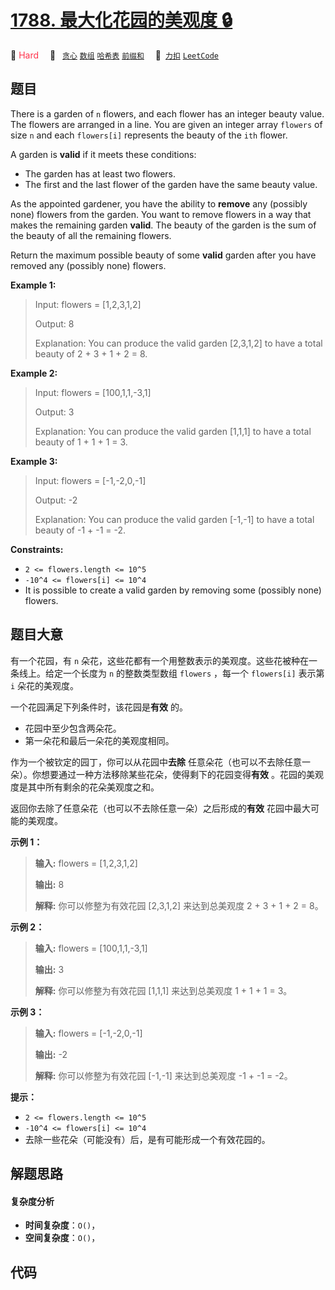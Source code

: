 # [1788. 最大化花园的美观度 🔒](https://2xiao.github.io/leetcode-js/problem/1788.html)

🔴 <font color=#ff334b>Hard</font>&emsp; 🔖&ensp; [`贪心`](/tag/greedy.md) [`数组`](/tag/array.md) [`哈希表`](/tag/hash-table.md) [`前缀和`](/tag/prefix-sum.md)&emsp; 🔗&ensp;[`力扣`](https://leetcode.cn/problems/maximize-the-beauty-of-the-garden) [`LeetCode`](https://leetcode.com/problems/maximize-the-beauty-of-the-garden)

## 题目

There is a garden of `n` flowers, and each flower has an integer beauty value.
The flowers are arranged in a line. You are given an integer array `flowers`
of size `n` and each `flowers[i]` represents the beauty of the `ith` flower.

A garden is **valid** if it meets these conditions:

  * The garden has at least two flowers.
  * The first and the last flower of the garden have the same beauty value.

As the appointed gardener, you have the ability to **remove** any (possibly
none) flowers from the garden. You want to remove flowers in a way that makes
the remaining garden **valid**. The beauty of the garden is the sum of the
beauty of all the remaining flowers.

Return the maximum possible beauty of some **valid** garden after you have
removed any (possibly none) flowers.



**Example 1:**

> 
> 
> Input: flowers = [1,2,3,1,2]
> 
> 
> 
> Output: 8
> 
> 
> 
> Explanation: You can produce the valid garden [2,3,1,2] to have a total beauty of 2 + 3 + 1 + 2 = 8.

**Example 2:**

> 
> 
> Input: flowers = [100,1,1,-3,1]
> 
> 
> 
> Output: 3
> 
> 
> 
> Explanation: You can produce the valid garden [1,1,1] to have a total beauty of 1 + 1 + 1 = 3.
> 
> 

**Example 3:**

> 
> 
> Input: flowers = [-1,-2,0,-1]
> 
> 
> 
> Output: -2
> 
> 
> 
> Explanation: You can produce the valid garden [-1,-1] to have a total beauty of -1 + -1 = -2.
> 
> 

**Constraints:**

  * `2 <= flowers.length <= 10^5`
  * `-10^4 <= flowers[i] <= 10^4`
  * It is possible to create a valid garden by removing some (possibly none) flowers.


## 题目大意

有一个花园，有 `n` 朵花，这些花都有一个用整数表示的美观度。这些花被种在一条线上。给定一个长度为 `n` 的整数类型数组 `flowers` ，每一个
`flowers[i]` 表示第 `i` 朵花的美观度。

一个花园满足下列条件时，该花园是**有效** 的。

  * 花园中至少包含两朵花。
  * 第一朵花和最后一朵花的美观度相同。

作为一个被钦定的园丁，你可以从花园中**去除** 任意朵花（也可以不去除任意一朵）。你想要通过一种方法移除某些花朵，使得剩下的花园变得**有效**
。花园的美观度是其中所有剩余的花朵美观度之和。

返回你去除了任意朵花（也可以不去除任意一朵）之后形成的**有效** 花园中最大可能的美观度。



**示例 1：**

> 
> 
> 
> 
> 
> **输入:** flowers = [1,2,3,1,2]
> 
> **输出:** 8
> 
> **解释:** 你可以修整为有效花园 [2,3,1,2] 来达到总美观度 2 + 3 + 1 + 2 = 8。

**示例 2：**

> 
> 
> 
> 
> 
> **输入:** flowers = [100,1,1,-3,1]
> 
> **输出:** 3
> 
> **解释:** 你可以修整为有效花园 [1,1,1] 来达到总美观度 1 + 1 + 1 = 3。
> 
> 

**示例 3：**

> 
> 
> 
> 
> 
> **输入:** flowers = [-1,-2,0,-1]
> 
> **输出:** -2
> 
> **解释:** 你可以修整为有效花园 [-1,-1] 来达到总美观度 -1 + -1 = -2。
> 
> 



**提示：**

  * `2 <= flowers.length <= 10^5`
  * `-10^4 <= flowers[i] <= 10^4`
  * 去除一些花朵（可能没有）后，是有可能形成一个有效花园的。


## 解题思路

#### 复杂度分析

- **时间复杂度**：`O()`，
- **空间复杂度**：`O()`，

## 代码

```javascript

```
